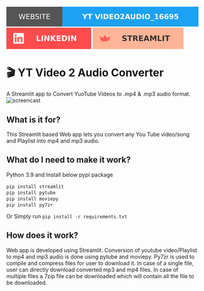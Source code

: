 [![Website](https://raw.githubusercontent.com/peskyji/Image_badge_icons/main/website.svg)](https://peskyji-yt-video2audio-streamlit-app-8892ax.streamlitapp.com/)
[![Linkedin](https://raw.githubusercontent.com/peskyji/Image_badge_icons/main/linkedin.svg)](https://www.linkedin.com/in/shailesh-bisht-b42a73184/)
[![Hosted-on](https://raw.githubusercontent.com/peskyji/Image_badge_icons/main/streamlit.svg)](https://streamlit.io/)
<br>
# 🎬 YT Video 2 Audio Converter

A Streamlit app to Convert YuoTube Videos to .mp4 & .mp3 audio format.
![screencast](https://github.com/peskyji/YT_Video2Audio/blob/main/screenshots/app_preview.gif)
<br>


## What is it for?

This Streamlit based Web app lets you convert any You Tube video/song and Playlist into mp4 and mp3 audio.  

## What do I need to make it work?

Python 3.9 and Install below pypi package

```
pip install streamlit
pip install pytube
pip install moviepy
pip install py7zr
```

Or Simply run `pip install -r requirements.txt`


## How does it work?
Web app is developed using Streamlit.
Conversion of youtube video/Playlist to mp4 and mp3 audio is done using pytube and moviepy.
Py7zr is used to compile and compress files for user to download it. In case of a single file, user can directly download converted mp3 and mp4 files. In case of multiple files a 7zip file can be downloaded which will contain all the file to be downloaded.
